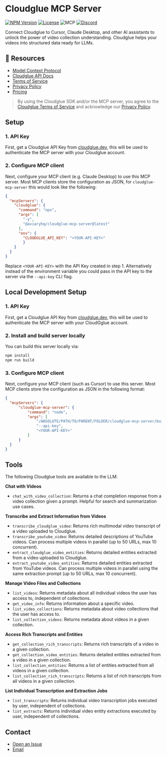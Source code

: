# Cloudglue MCP Server

[![NPM Version](https://img.shields.io/npm/v/%40aviaryhq%2Fcloudglue-mcp-server)](https://www.npmjs.com/package/@aviaryhq/cloudglue-mcp-server) 
[![License](https://img.shields.io/badge/License-ELv2-blue.svg)](LICENSE.md)
![MCP](https://badge.mcpx.dev?status=on 'MCP Enabled')
[![Discord](https://img.shields.io/discord/1366541583272382536?logo=discord&label=Discord)](https://discord.gg/QD5KWFVner)

Connect Cloudglue to Cursor, Claude Desktop, and other AI assistants to unlock the power of video collection understanding. Cloudglue helps your videos into structured data ready for LLMs.

## 📖 Resources

- [Model Context Protocol](https://modelcontextprotocol.io/introduction)
- [Cloudglue API Docs](https://docs.cloudglue.dev)
- [Terms of Service](https://cloudglue.dev/terms)
- [Privacy Policy](https://cloudglue.dev/privacy)
- [Pricing](https://cloudglue.dev/pricing)

> By using the Cloudglue SDK and/or the MCP server, you agree to the [Cloudglue Terms of Service](https://cloudglue.dev/terms) and acknowledge our [Privacy Policy](https://cloudglue.dev/privacy).

## Setup

### 1. API Key

First, get a Cloudglue API Key from [cloudglue.dev](http://cloudglue.dev), this will be used to authenticate the MCP server with your Cloudglue account.

### 2. Configure MCP client

Next, configure your MCP client (e.g. Claude Desktop) to use this MCP server. Most MCP clients store the configuration as JSON, for `cloudglue-mcp-server` this would look like the following:

```json
{
  "mcpServers": {
    "cloudglue": {
      "command": "npx",
      "args": [
        "-y",
        "@aviaryhq/cloudglue-mcp-server@latest"
      ],
      "env": {
        "CLOUDGLUE_API_KEY": "<YOUR-API-KEY>"
        }
    }
  }
}
```

Replace `<YOUR-API-KEY>` with the API Key created in step 1. Alternatively instead of the environment variable you could pass in the API key to the server via the `--api-key` CLI flag.

## Local Development Setup

### 1. API Key

First, get a Cloudglue API Key from [cloudglue.dev](http://cloudglue.dev), this will be used to authenticate the MCP server with your CloudGglue account.

### 2. Install and build server locally

You can build this server locally via:

```bash
npm install
npm run build
```

### 3. Configure MCP client

Next, configure your MCP client (such as Cursor) to use this server. Most MCP clients store the configuration as JSON in the following format:

```json
{
  "mcpServers": {
      "cloudglue-mcp-server": {
          "command": "node",
          "args": [
              "/ABSOLUTE/PATH/TO/PARENT/FOLDER/cloudglue-mcp-server/build/index.js",
              "--api-key",
              "<YOUR-API-KEY>"
          ]
      }
  }
}
```


## Tools

The following Cloudglue tools are available to the LLM:

**Chat with Videos**

- `chat_with_video_collection`: Returns a chat completion response from a video collection given a prompt. Helpful for search and summarization use cases.

**Transcribe and Extract Information from Videos**

- `transcribe_cloudglue_video`: Returns rich multimodal video transcript of a video uploaded to Cloudglue.
- `transcribe_youtube_video`: Returns detailed descriptions of YouTube videos. Can process multiple videos in parallel (up to 50 URLs, max 10 concurrent).
- `extract_cloudglue_video_entities`: Returns detailed entities extracted from a video uploaded to Cloudglue.
- `extract_youtube_video_entities`: Returns detailed entities extracted from YouTube videos. Can process multiple videos in parallel using the same extraction prompt (up to 50 URLs, max 10 concurrent).

**Manage Video Files and Collections**

- `list_videos`: Returns metadata about all individual videos the user has access to, independent of collections.
- `get_video_info`: Returns information about a specific video.
- `list_video_collections`: Returns metadata about video collections that the user has access to.
- `list_collection_videos`: Returns metadata about videos in a given collection.

**Access Rich Transcripts and Entities**

- `get_collection_rich_transcripts`: Returns rich transcripts of a video in a given collection.
- `get_collection_video_entities`: Returns detailed entities extracted from a video in a given collection.
- `list_collection_entities`: Returns a list of entities extracted from all videos in a given collection.
- `list_collection_rich_transcripts`: Returns a list of rich transcripts from all videos in a given collection.

**List Individual Transcription and Extraction Jobs**

- `list_transcripts`: Returns individual video transcription jobs executed by user, independent of collections.
- `list_extracts`: Returns individual video entity extractions executed by user, independent of collections.

## Contact

* [Open an Issue](https://github.com/aviaryhq/cloudglue-mcp-server/issues/new)
* [Email](mailto:support@cloudglue.dev)
